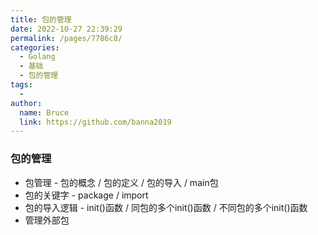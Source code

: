 ```yaml
---
title: 包的管理
date: 2022-10-27 22:39:29
permalink: /pages/7786c8/
categories:
  - Golang
  - 基础
  - 包的管理
tags:
  - 
author: 
  name: Bruce
  link: https://github.com/banna2019
---
```



### 包的管理

- 包管理 - 包的概念 / 包的定义 / 包的导入 / main包
- 包的关键字 - package / import
- 包的导入逻辑 - init()函数 / 同包的多个init()函数 / 不同包的多个init()函数
- 管理外部包

